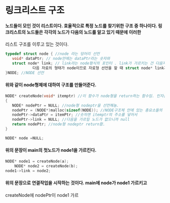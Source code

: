 # 링크리스트 구조  
<im width = 500 scr = "https://user-images.githubusercontent.com/58559928/70270776-71f5b100-17e8-11ea-9d0a-9fc809320c5a.png">

#### 노드들이 모인 것이 리스트이다. 효율적으로 특정 노드를 찾기위한 구조 중 하나이다. 링크리스트의 노드들은 각각의 노드가 다음의 노드를 알고 있기 때문에 이러한
리스트 구조를 이루고 있는 것이다. 

``` c
typedef struct node { //node 라는 덩어리 선언
   void* dataPtr; // node안에는 dataPtr라는 숫자와 
   struct node* link; // link라는 node형식의 포인터 . link가 가르키는 건 다음자료를 뜻한다. 그런데
            다음 자료의 형태가 node이므로 자료형 선언을 할 때 struct node* link가 되는것.
}NODE; //NODE 선언
```
#### 위와 같이 node형체에 대하여 구조를 만들어준다. 

```c
NODE* createNode(void* itemptr) //이 함수가 node형을 return하는 함수임. 인자는 어떤 형의 포인터를 넣어도 상관없게 void형 포인터!! 
{
   NODE* nodePtr = NULL; //node형 nodeptr을 선언해놈.
   nodePtr = (NODE*)malloc(sizeof(NODE)); //NODE구조체 안에 있는 총요소들의 사이즈를 재서 NODE형으로 형변환해주고 NODEPTR에 넣음
   nodePtr->dataPtr = itemPtr; //숫자엔 itemptr의 주소를 넣어서 
   nodePtr->link = NULL; //다음을 가르킬 노드가 없으니까 null
   return nodePtr; //node형 nodeptr return함.
}
```

```c
NODE* node =NULL;
```
#### 위의 문장이 main의 첫노드가 node1을 가르킨다.


```c
NODE* node1 = createNode(a);
	NODE* node2 = createNode(b);
node1->link = node2;
```
#### 위의 문장으로 연결작업을 시작하는 것이다. main에 node가 node1 가르키고
createNode에 nodePtr이 node1 가르

